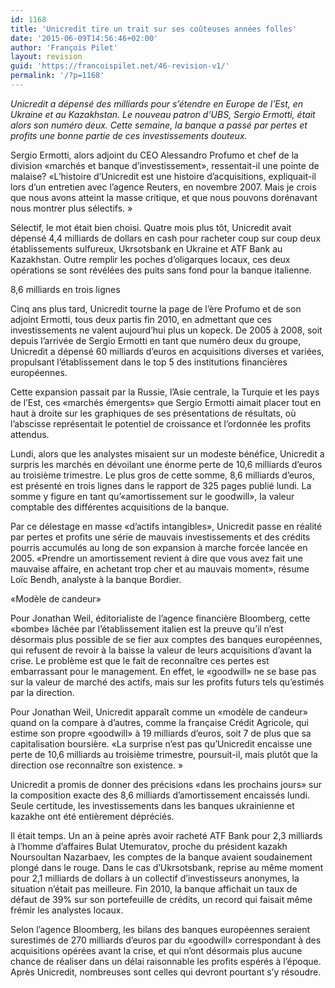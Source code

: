 ```yaml
---
id: 1168
title: 'Unicredit tire un trait sur ses coûteuses années folles'
date: '2015-06-09T14:56:46+02:00'
author: 'François Pilet'
layout: revision
guid: 'https://francoispilet.net/46-revision-v1/'
permalink: '/?p=1168'
---
```


*Unicredit a dépensé des milliards pour s’étendre en Europe de l’Est, en Ukraine et au Kazakhstan. Le nouveau patron d’UBS, Sergio Ermotti, était alors son numéro deux. Cette semaine, la banque a passé par pertes et profits une bonne partie de ces investissements douteux.*

Sergio Ermotti, alors adjoint du CEO Alessandro Profumo et chef de la division «marchés et banque d’investissement», ressentait-il une pointe de malaise? «L’histoire d’Unicredit est une histoire d’acquisitions, expliquait-il lors d’un entretien avec l’agence Reuters, en novembre 2007. Mais je crois que nous avons atteint la masse critique, et que nous pouvons dorénavant nous montrer plus sélectifs. »

Sélectif, le mot était bien choisi. Quatre mois plus tôt, Unicredit avait dépensé 4,4 milliards de dollars en cash pour racheter coup sur coup deux établissements sulfureux, Ukrsotsbank en Ukraine et ATF Bank au Kazakhstan. Outre remplir les poches d’oligarques locaux, ces deux opérations se sont révélées des puits sans fond pour la banque italienne.

8,6 milliards en trois lignes

Cinq ans plus tard, Unicredit tourne la page de l’ère Profumo et de son adjoint Ermotti, tous deux partis fin 2010, en admettant que ces investissements ne valent aujourd’hui plus un kopeck. De 2005 à 2008, soit depuis l’arrivée de Sergio Ermotti en tant que numéro deux du groupe, Unicredit a dépensé 60 milliards d’euros en acquisitions diverses et variées, propulsant l’établissement dans le top 5 des institutions financières européennes.

Cette expansion passait par la Russie, l’Asie centrale, la Turquie et les pays de l’Est, ces «marchés émergents» que Sergio Ermotti aimait placer tout en haut à droite sur les graphiques de ses présentations de résultats, où l’abscisse représentait le potentiel de croissance et l’ordonnée les profits attendus.

Lundi, alors que les analystes misaient sur un modeste bénéfice, Unicredit a surpris les marchés en dévoilant une énorme perte de 10,6 milliards d’euros au troisième trimestre. Le plus gros de cette somme, 8,6 milliards d’euros, est présenté en trois lignes dans le rapport de 325 pages publié lundi. La somme y figure en tant qu’«amortissement sur le goodwill», la valeur comptable des différentes acquisitions de la banque.

Par ce délestage en masse «d’actifs intangibles», Unicredit passe en réalité par pertes et profits une série de mauvais investissements et des crédits pourris accumulés au long de son expansion à marche forcée lancée en 2005. «Prendre un amortissement revient à dire que vous avez fait une mauvaise affaire, en achetant trop cher et au mauvais moment», résume Loïc Bendh, analyste à la banque Bordier.

«Modèle de candeur»

Pour Jonathan Weil, éditorialiste de l’agence financière Bloomberg, cette «bombe» lâchée par l’établissement italien est la preuve qu’il n’est désormais plus possible de se fier aux comptes des banques européennes, qui refusent de revoir à la baisse la valeur de leurs acquisitions d’avant la crise. Le problème est que le fait de reconnaître ces pertes est embarrassant pour le management. En effet, le «goodwill» ne se base pas sur la valeur de marché des actifs, mais sur les profits futurs tels qu’estimés par la direction.

Pour Jonathan Weil, Unicredit apparaît comme un «modèle de candeur» quand on la compare à d’autres, comme la française Crédit Agricole, qui estime son propre «goodwill» à 19 milliards d’euros, soit 7 de plus que sa capitalisation boursière. «La surprise n’est pas qu’Unicredit encaisse une perte de 10,6 milliards au troisième trimestre, poursuit-il, mais plutôt que la direction ose reconnaître son existence. »

Unicredit a promis de donner des précisions «dans les prochains jours» sur la composition exacte des 8,6 milliards d’amortissement encaissés lundi. Seule certitude, les investissements dans les banques ukrainienne et kazakhe ont été entièrement dépréciés.

Il était temps. Un an à peine après avoir racheté ATF Bank pour 2,3 milliards à l’homme d’affaires Bulat Utemuratov, proche du président kazakh Noursoultan Nazarbaev, les comptes de la banque avaient soudainement plongé dans le rouge. Dans le cas d’Ukrsotsbank, reprise au même moment pour 2,1 milliards de dollars à un collectif d’investisseurs anonymes, la situation n’était pas meilleure. Fin 2010, la banque affichait un taux de défaut de 39% sur son portefeuille de crédits, un record qui faisait même frémir les analystes locaux.

Selon l’agence Bloomberg, les bilans des banques européennes seraient surestimés de 270 milliards d’euros par du «goodwill» correspondant à des acquisitions opérées avant la crise, et qui n’ont désormais plus aucune chance de réaliser dans un délai raisonnable les profits espérés à l’époque. Après Unicredit, nombreuses sont celles qui devront pourtant s’y résoudre.